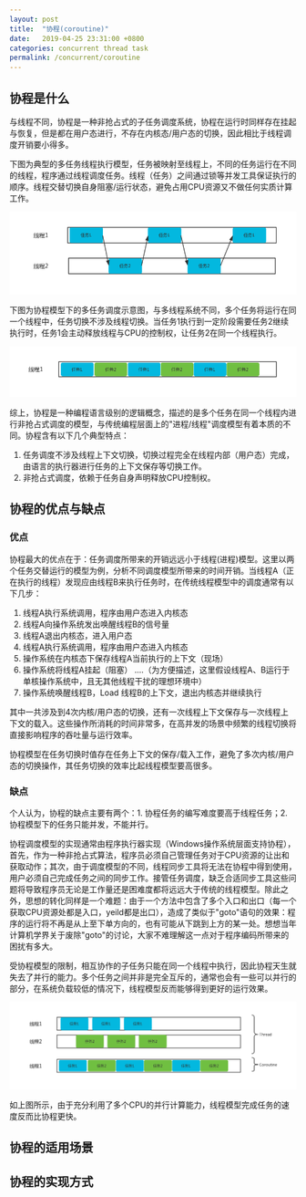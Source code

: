 ```yaml
---
layout: post
title:  "协程(coroutine)"
date:   2019-04-25 23:31:00 +0800
categories: concurrent thread task
permalink: /concurrent/coroutine
---
```


## 协程是什么

与线程不同，协程是一种非抢占式的子任务调度系统，协程在运行时同样存在挂起与恢复，但是都在用户态进行，不存在内核态/用户态的切换，因此相比于线程调度开销要小得多。

下图为典型的多任务线程执行模型，任务被映射至线程上，不同的任务运行在不同的线程，程序通过线程调度任务。线程（任务）之间通过锁等并发工具保证执行的顺序。线程交替切换自身阻塞/运行状态，避免占用CPU资源又不做任何实质计算工作。

![thread-model](../resources/img/thread-model.png)

下图为协程模型下的多任务调度示意图，与多线程系统不同，多个任务将运行在同一个线程中，任务切换不涉及线程切换。当任务1执行到一定阶段需要任务2继续执行时，任务1会主动释放线程与CPU的控制权，让任务2在同一个线程执行。

![coroutine-model](../resources/img/coroutine-model.png)

综上，协程是一种编程语言级别的逻辑概念，描述的是多个任务在同一个线程内进行非抢占式调度的模型，与传统编程层面上的"进程/线程"调度模型有着本质的不同。协程含有以下几个典型特点：

1. 任务调度不涉及线程上下文切换，切换过程完全在线程内部（用户态）完成，由语言的执行器进行任务的上下文保存等切换工作。
2. 非抢占式调度，依赖于任务自身声明释放CPU控制权。

## 协程的优点与缺点

### 优点
协程最大的优点在于：任务调度所带来的开销远远小于线程(进程)模型。这里以两个任务交替运行的模型为例，分析不同调度模型所带来的时间开销。当线程A（正在执行的线程）发现应由线程B来执行任务时，在传统线程模型中的调度通常有以下几步：

1. 线程A执行系统调用，程序由用户态进入内核态
2. 线程A向操作系统发出唤醒线程B的信号量
3. 线程A退出内核态，进入用户态
4. 线程A执行系统调用，程序由用户态进入内核态
5. 操作系统在内核态下保存线程A当前执行的上下文（现场）
6. 操作系统将线程A挂起（阻塞）
....（为方便描述，这里假设线程A、B运行于单核操作系统中，且无其他线程干扰的理想环境中）
8. 操作系统唤醒线程B，Load 线程B的上下文，退出内核态并继续执行

其中一共涉及到4次内核/用户态的切换，还有一次线程上下文保存与一次线程上下文的载入。这些操作所消耗的时间非常多，在高并发的场景中频繁的线程切换将直接影响程序的吞吐量与运行效率。

协程模型在任务切换时值存在任务上下文的保存/载入工作，避免了多次内核/用户态的切换操作，其任务切换的效率比起线程模型要高很多。

### 缺点
个人认为，协程的缺点主要有两个：1. 协程任务的编写难度要高于线程任务；2. 协程模型下的任务只能并发，不能并行。

协程调度模型的实现通常由程序执行器实现（Windows操作系统层面支持协程），首先，作为一种非抢占式算法，程序员必须自己管理任务对于CPU资源的让出和获取动作；其次，由于调度模型的不同，线程同步工具将无法在协程中得到使用，用户必须自己完成任务之间的同步工作。接管任务调度，缺乏合适同步工具这些问题将导致程序员无论是工作量还是困难度都将远远大于传统的线程模型。除此之外，思想的转化同样是一个难题：由于一个方法中包含了多个入口和出口（每一个获取CPU资源处都是入口，yeild都是出口），造成了类似于"goto"语句的效果：程序的运行将不再是从上至下单方向的，也有可能从下跳到上方的某一处。想想当年计算机学界关于废除"goto"的讨论，大家不难理解这一点对于程序编码所带来的困扰有多大。

受协程模型的限制，相互协作的子任务只能在同一个线程中执行，因此协程天生就失去了并行的能力。多个任务之间并非是完全互斥的，通常也会有一些可以并行的部分，在系统负载较低的情况下，线程模型反而能够得到更好的运行效果。

![parallel-model](../resources/img/thread-parallel.png)

如上图所示，由于充分利用了多个CPU的并行计算能力，线程模型完成任务的速度反而比协程更快。

## 协程的适用场景

## 协程的实现方式
